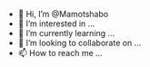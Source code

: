 - 👋 Hi, I’m @Mamotshabo
- 👀 I’m interested in ...
- 🌱 I’m currently learning ...
- 💞️ I’m looking to collaborate on ...
- 📫 How to reach me ...

<!---
Mamotshabo/Mamotshabo is a ✨ special ✨ repository because its `README.md` (this file) appears on your GitHub profile.
You can click the Preview link to take a look at your changes.
--->
